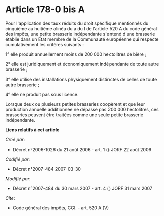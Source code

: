 # Article 178-0 bis A

Pour l'application des taux réduits du droit spécifique mentionnés du cinquième au huitième alinéa du a du I de l'article 520
A du code général des impôts, une petite brasserie indépendante s'entend d'une brasserie établie dans un Etat membre de la
Communauté européenne qui respecte cumulativement les critères suivants : 

1° elle produit annuellement moins de 200 000 hectolitres de bière ; 

2° elle est juridiquement et économiquement indépendante de toute autre brasserie ; 

3° elle utilise des installations physiquement distinctes de celles de toute autre brasserie ; 

4° elle ne produit pas sous licence. 

Lorsque deux ou plusieurs petites brasseries coopèrent et que leur production annuelle additionnée ne dépasse pas 200 000
hectolitres, ces brasseries peuvent être traitées comme une seule petite brasserie indépendante.

**Liens relatifs à cet article**

_Créé par_:

  - Décret n°2006-1026 du 21 août 2006 - art. 1 () JORF 22 août 2006

_Codifié par_:

  - Décret n°2007-484 2007-03-30

_Modifié par_:

  - Décret n°2007-484 du 30 mars 2007 - art. 4 () JORF 31 mars 2007

_Cite_:

  - Code général des impôts, CGI. - art. 520 A (V)
